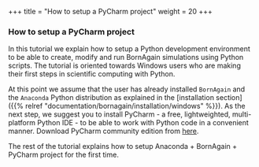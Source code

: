 +++
title = "How to setup a PyCharm project"
weight = 20
+++

### How to setup a PyCharm project

In this tutorial we explain how to setup a Python development environment to be able to create, modify and run BornAgain simulations using Python scripts. The tutorial is oriented towards Windows users who are making their first steps in scientific computing with Python.

At this point we assume that the user has already installed `BornAgain` and the `Anaconda` Python distribution as explained in the [installation section]({{% relref "documentation/bornagain/installation/windows" %}}). As the next step, we suggest you to install PyCharm - a free, lightweighted, multi-platform Python IDE - to be able to work with Python code in a convenient manner. Download PyCharm community edition from [here](https://www.jetbrains.com/pycharm/download).

The rest of the tutorial explains how to setup Anaconda + BornAgain + PyCharm project for the first time.

